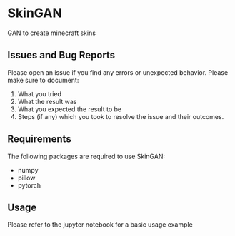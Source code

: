 # SkinGAN
GAN to create minecraft skins

## Issues and Bug Reports

Please open an issue if you find any errors or unexpected behavior. Please make sure to document:

1. What you tried
2. What the result was
3. What you expected the result to be
4. Steps (if any) which you took to resolve the issue and their outcomes.

## Requirements
The following packages are required to use SkinGAN:
- numpy
- pillow
- pytorch

## Usage
Please refer to the jupyter notebook for a basic usage example
